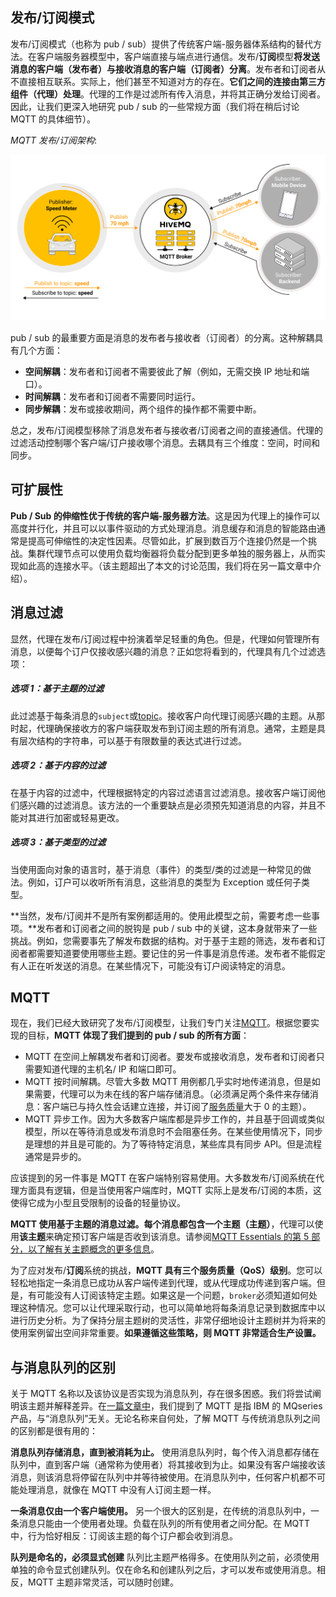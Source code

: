 ## 发布/订阅模式

发布/订阅模式（也称为 pub / sub）提供了传统客户端-服务器体系结构的替代方法。在客户端服务器模型中，客户端直接与端点进行通信。发布/**订阅**模型**将发送消息的客户端（发布者）与接收消息的客户端（订阅者）分离**。发布者和订阅者从不直接相互联系。实际上，他们甚至不知道对方的存在。**它们之间的连接由第三方组件（代理）处理**。代理的工作是过滤所有传入消息，并将其正确分发给订阅者。因此，让我们更深入地研究 pub / sub 的一些常规方面（我们将在稍后讨论 MQTT 的具体细节）。

_MQTT 发布/订阅架构_:

![MQTT发布/订阅](../pictures/mqtt-publish-subscribe.svg)

pub / sub 的最重要方面是消息的发布者与接收者（订阅者）的分离。这种解耦具有几个方面：

- **空间解耦**：发布者和订阅者不需要彼此了解（例如，无需交换 IP 地址和端口）。
- **时间解耦**：发布者和订阅者不需要同时运行。
- **同步解耦**：发布或接收期间，两个组件的操作都不需要中断。

总之，发布/订阅模型移除了消息发布者与接收者/订阅者之间的直接通信。代理的过滤活动控制哪个客户端/订户接收哪个消息。去耦具有三个维度：空间，时间和同步。

## 可扩展性

**Pub / Sub 的伸缩性优于传统的客户端-服务器方法**。这是因为代理上的操作可以高度并行化，并且可以以事件驱动的方式处理消息。消息缓存和消息的智能路由通常是提高可伸缩性的决定性因素。尽管如此，扩展到数百万个连接仍然是一个挑战。集群代理节点可以使用负载均衡器将负载分配到更多单独的服务器上，从而实现如此高的连接水平。（该主题超出了本文的讨论范围，我们将在另一篇文章中介绍）。

## 消息过滤

显然，代理在发布/订阅过程中扮演着举足轻重的角色。但是，代理如何管理所有消息，以便每个订户仅接收感兴趣的消息？正如您将看到的，代理具有几个过滤选项：

##### 选项 1：基于主题的过滤

此过滤基于每条消息的`subject`或[topic](../5.topics主题.md)。接收客户向代理订阅感兴趣的主题。从那时起，代理确保接收方的客户端获取发布到订阅主题的所有消息。通常，主题是具有层次结构的字符串，可以基于有限数量的表达式进行过滤。

##### 选项 2：基于内容的过滤

在基于内容的过滤中，代理根据特定的内容过滤语言过滤消息。接收客户端订阅他们感兴趣的过滤消息。该方法的一个重要缺点是必须预先知道消息的内容，并且不能对其进行加密或轻易更改。

##### 选项 3：基于类型的过滤

当使用面向对象的语言时，基于消息（事件）的类型/类的过滤是一种常见的做法。例如，订户可以收听所有消息，这些消息的类型为 Exception 或任何子类型。

**当然，发布/订阅并不是所有案例都适用的。使用此模型之前，需要考虑一些事项。**发布者和订阅者之间的脱钩是 pub / sub 中的关键，这本身就带来了一些挑战。例如，您需要事先了解发布数据的结构。对于基于主题的筛选，发布者和订阅者都需要知道要使用哪些主题。要记住的另一件事是消息传递。发布者不能假定有人正在听发送的消息。在某些情况下，可能没有订户阅读特定的消息。

## MQTT

现在，我们已经大致研究了发布/订阅模型，让我们专门关注[MQTT](https://www.hivemq.com/blog/how-to-get-started-with-mqtt/)。根据您要实现的目标，**MQTT 体现了我们提到的 pub / sub 的所有方面**：

- MQTT 在空间上解耦发布者和订阅者。要发布或接收消息，发布者和订阅者只需要知道代理的主机名/ IP 和端口即可。
- MQTT 按时间解耦。尽管大多数 MQTT 用例都几乎实时地传递消息，但是如果需要，代理可以为未在线的客户端存储消息。（必须满足两个条件来存储消息：客户端已与持久性会话建立连接，并订阅了[服务质量](../6.服务质量.md)大于 0 的主题）。
- MQTT 异步工作。因为大多数客户端库都是异步工作的，并且基于回调或类似模型，所以在等待消息或发布消息时不会阻塞任务。在某些使用情况下，同步是理想的并且是可能的。为了等待特定消息，某些库具有同步 API。但是流程通常是异步的。

应该提到的另一件事是 MQTT 在客户端特别容易使用。大多数发布/订阅系统在代理方面具有逻辑，但是当使用客户端库时，MQTT 实际上是发布/订阅的本质，这使得它成为小型且受限制的设备的轻量协议。

**MQTT 使用基于主题的消息过滤。每个消息都包含一个主题（主题）**，代理可以使用**该主题**来确定预订客户端是否收到该消息。请参阅[MQTT Essentials 的第 5 部分，以了解有关主题概念的更多信息](../5.topics主题.md)。

为了应对发布/**订阅**系统的挑战，**MQTT 具有三个服务质量（QoS）级别**。您可以轻松地指定一条消息已成功从客户端传递到代理，或从代理成功传递到客户端。但是，有可能没有人订阅该特定主题。如果这是一个问题，`broker`必须知道如何处理这种情况。您可以让代理采取行动，也可以简单地将每条消息记录到数据库中以进行历史分析。为了保持分层主题树的灵活性，非常仔细地设计主题树并为将来的使用案例留出空间非常重要。**如果遵循这些策略，则 MQTT 非常适合生产设置。**

## 与消息队列的区别

关于 MQTT 名称以及该协议是否实现为消息队列，存在很多困惑。我们将尝试阐明该主题并解释差异。在[一篇文章中](../1.mqtt特点.md)，我们提到了 MQTT 是指 IBM 的 MQseries 产品，与“消息队列”无关。无论名称来自何处，了解 MQTT 与传统消息队列之间的区别都是很有用的：

**消息队列存储消息，直到被消耗为止。** 使用消息队列时，每个传入消息都存储在队列中，直到客户端（通常称为使用者）将其接收到为止。如果没有客户端接收该消息，则该消息将停留在队列中并等待被使用。在消息队列中，任何客户机都不可能处理消息，就像在 MQTT 中没有人订阅主题一样。

**一条消息仅由一个客户端使用。** 另一个很大的区别是，在传统的消息队列中，一条消息只能由一个使用者处理。负载在队列的所有使用者之间分配。在 MQTT 中，行为恰好相反：订阅该主题的每个订户都会收到消息。

**队列是命名的，必须显式创建** 队列比主题严格得多。在使用队列之前，必须使用单独的命令显式创建队列。仅在命名和创建队列之后，才可以发布或使用消息。相反，MQTT 主题非常灵活，可以随时创建。
